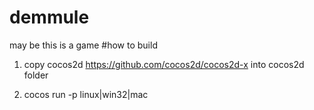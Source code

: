 # demmule
may be this is a game
#how to build
1) copy cocos2d https://github.com/cocos2d/cocos2d-x into cocos2d folder

2) cocos run -p linux|win32|mac
